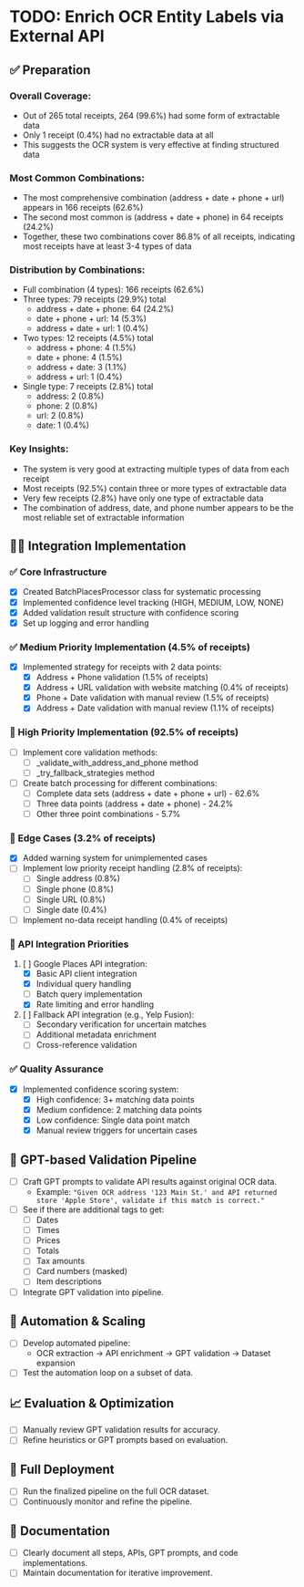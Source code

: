 # TODO: Enrich OCR Entity Labels via External API

## ✅ Preparation

### Overall Coverage:
- Out of 265 total receipts, 264 (99.6%) had some form of extractable data
- Only 1 receipt (0.4%) had no extractable data at all
- This suggests the OCR system is very effective at finding structured data

### Most Common Combinations:
- The most comprehensive combination (address + date + phone + url) appears in 166 receipts (62.6%)
- The second most common is (address + date + phone) in 64 receipts (24.2%)
- Together, these two combinations cover 86.8% of all receipts, indicating most receipts have at least 3-4 types of data
### Distribution by Combinations:
- Full combination (4 types): 166 receipts (62.6%)
- Three types: 79 receipts (29.9%) total
  - address + date + phone: 64 (24.2%)
  - date + phone + url: 14 (5.3%)
  - address + date + url: 1 (0.4%)
- Two types: 12 receipts (4.5%) total
  - address + phone: 4 (1.5%)
  - date + phone: 4 (1.5%)
  - address + date: 3 (1.1%)
  - address + url: 1 (0.4%)
- Single type: 7 receipts (2.8%) total
  - address: 2 (0.8%)
  - phone: 2 (0.8%)
  - url: 2 (0.8%)
  - date: 1 (0.4%)
### Key Insights:
- The system is very good at extracting multiple types of data from each receipt
- Most receipts (92.5%) contain three or more types of extractable data
- Very few receipts (2.8%) have only one type of extractable data
- The combination of address, date, and phone number appears to be the most reliable set of extractable information

## 🧑‍💻 Integration Implementation

### ✅ Core Infrastructure
- [x] Created BatchPlacesProcessor class for systematic processing
- [x] Implemented confidence level tracking (HIGH, MEDIUM, LOW, NONE)
- [x] Added validation result structure with confidence scoring
- [x] Set up logging and error handling

### ✅ Medium Priority Implementation (4.5% of receipts)
- [x] Implemented strategy for receipts with 2 data points:
  - [x] Address + Phone validation (1.5% of receipts)
  - [x] Address + URL validation with website matching (0.4% of receipts)
  - [x] Phone + Date validation with manual review (1.5% of receipts)
  - [x] Address + Date validation with manual review (1.1% of receipts)

### 🚧 High Priority Implementation (92.5% of receipts)
- [ ] Implement core validation methods:
  - [ ] _validate_with_address_and_phone method
  - [ ] _try_fallback_strategies method
- [ ] Create batch processing for different combinations:
  - [ ] Complete data sets (address + date + phone + url) - 62.6%
  - [ ] Three data points (address + date + phone) - 24.2%
  - [ ] Other three point combinations - 5.7%

### 🚧 Edge Cases (3.2% of receipts)
- [x] Added warning system for unimplemented cases
- [ ] Implement low priority receipt handling (2.8% of receipts):
  - [ ] Single address (0.8%)
  - [ ] Single phone (0.8%)
  - [ ] Single URL (0.8%)
  - [ ] Single date (0.4%)
- [ ] Implement no-data receipt handling (0.4% of receipts)

### 🚧 API Integration Priorities
1. [ ] Google Places API integration:
   - [x] Basic API client integration
   - [x] Individual query handling
   - [ ] Batch query implementation
   - [x] Rate limiting and error handling

2. [ ] Fallback API integration (e.g., Yelp Fusion):
   - [ ] Secondary verification for uncertain matches
   - [ ] Additional metadata enrichment
   - [ ] Cross-reference validation

### ✅ Quality Assurance
- [x] Implemented confidence scoring system:
  - [x] High confidence: 3+ matching data points
  - [x] Medium confidence: 2 matching data points
  - [x] Low confidence: Single data point match
  - [x] Manual review triggers for uncertain cases

## 🤖 GPT-based Validation Pipeline
- [ ] Craft GPT prompts to validate API results against original OCR data.
  - Example: `"Given OCR address '123 Main St.' and API returned store 'Apple Store', validate if this match is correct."`
- [ ] See if there are additional tags to get:
  - [ ] Dates
  - [ ] Times
  - [ ] Prices
  - [ ] Totals
  - [ ] Tax amounts
  - [ ] Card numbers (masked)
  - [ ] Item descriptions
- [ ] Integrate GPT validation into pipeline.

## 🔄 Automation & Scaling
- [ ] Develop automated pipeline:
  - OCR extraction → API enrichment → GPT validation → Dataset expansion
- [ ] Test the automation loop on a subset of data.

## 📈 Evaluation & Optimization
- [ ] Manually review GPT validation results for accuracy.
- [ ] Refine heuristics or GPT prompts based on evaluation.

## 🚀 Full Deployment
- [ ] Run the finalized pipeline on the full OCR dataset.
- [ ] Continuously monitor and refine the pipeline.

## 📖 Documentation
- [ ] Clearly document all steps, APIs, GPT prompts, and code implementations.
- [ ] Maintain documentation for iterative improvement.